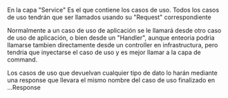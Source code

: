 En la capa "Service" Es el que contiene los casos de uso.
Todos los casos de uso tendrán que ser llamados usando su "Request" correspondiente

Normalmente a un caso de uso de aplicación se le llamará desde otro caso de uso de aplicación, o bien desde un "Handler", aunque enteoria podria llamarse tambien directamente desde un controller en infrastructura, pero tendria que inyectarse el caso de uso y es mejor llamar a la capa de command.

Los casos de uso que devuelvan cualquier tipo de dato lo harán mediante una response que llevara el mismo nombre del caso de uso finalizado en ...Response